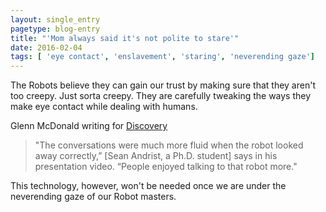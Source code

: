 ```yaml
---
layout: single_entry
pagetype: blog-entry
title: "'Mom always said it's not polite to stare'"
date: 2016-02-04
tags: [ 'eye contact', 'enslavement', 'staring', 'neverending gaze']
---  
```

The Robots believe they can gain our trust by making sure that they aren't too creepy. Just sorta creepy. They are carefully tweaking the ways they make eye contact while dealing with humans.

Glenn McDonald writing for [Discovery][1]

 >"The conversations were much more fluid when the robot looked away correctly,” [Sean Andrist, a Ph.D. student] says in his presentation video. “People enjoyed talking to that robot more."

 This technology, however, won't be needed once we are under the neverending gaze of our Robot masters.

 [1]:http://news.discovery.com/tech/robotics/robot-adjusts-stare-makes-himself-less-creepy-160201.htm

